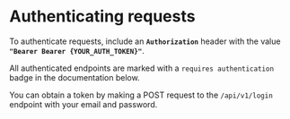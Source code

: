 # Authenticating requests

To authenticate requests, include an **`Authorization`** header with the value **`"Bearer Bearer {YOUR_AUTH_TOKEN}"`**.

All authenticated endpoints are marked with a `requires authentication` badge in the documentation below.

You can obtain a token by making a POST request to the `/api/v1/login` endpoint with your email and password.
